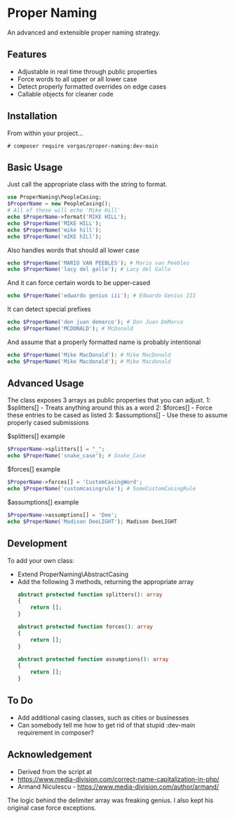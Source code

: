 # Proper Naming
An advanced and extensible proper naming strategy.

Features
--------
- Adjustable in real time through public properties
- Force words to all upper or all lower case
- Detect properly formatted overrides on edge cases
- Callable objects for cleaner code

Installation
------------
From within your project...
```shell
# composer require vorgas/proper-naming:dev-main
```

Basic Usage
-----------
Just call the appropriate class with the string to format.
```php
use ProperNaming\PeopleCasing;
$ProperName = new PeopleCasing();
# All of these will echo 'Mike Hill'
echo $ProperName->format('MIKE HILL');
echo $ProperName('MIKE HILL');
echo $ProperName('mike hill');
echo $ProperName('mIKE hILl');
```
Also handles words that should all lower case
```php
echo $ProperName('MARIO VAN PEEBLES'); # Mario van Peebles
echo $ProperName('lacy del gallo'); # Lacy del Gallo
```

And it can force certain words to be upper-cased
```php
echo $ProperName('edwardo genius iii'); # Edwardo Genius III
```

It can detect special prefixes
```php
echo $ProperName('don juan demarco'); # Don Juan DeMarco
echo $ProperName('MCDONALD'); # McDonald
```

And assume that a properly formatted name is probably intentional
```php
echo $ProperName('Mike MacDonald'): # Mike MacDonald
echo $ProperName('Mike Macdonald'); # Mike Macdonald
```
Advanced Usage
--------------
The class exposes 3 arrays as public properties that you can adjust.
 1: $splitters[] - Treats anything around this as a word
 2: $forces[] - Force these entries to be cased as listed
 3: $assumptions[] - Use these to assume properly cased submissions

$splitters[] example
```php
$ProperName->splitters[] = "_";
echo $ProperName('snake_case'); # Snake_Case
```

$forces[] example
```php
$ProperName->forces[] = 'CustomCasingWord';
echo $ProperName('customcasingrule'); # SomeCustomCasingRule
```

$assumptions[] example
```php
$ProperName->assumptions[] = 'Dee';
echo $ProperName('Madison DeeLIGHT'); Madison DeeLIGHT
```

Development
-----------
To add your own class:
 - Extend ProperNaming\AbstractCasing
 - Add the following 3 methods, returning the appropriate array
   ```php
   abstract protected function splitters(): array 
   { 
       return [];
   }
   
   abstract protected function forces(): array
   {
       return [];
   }
   
   abstract protected function assumptions(): array
   {
       return [];
   }   
   ```
To Do
-----
* Add additional casing classes, such as cities or businesses
* Can somebody tell me how to get rid of that stupid :dev-main requirement in composer?

Acknowledgement
---------------
 * Derived from the script at
 * https://www.media-division.com/correct-name-capitalization-in-php/
 * Armand Niculescu - https://www.media-division.com/author/armand/

The logic behind the delimiter array was freaking genius. I also kept his 
original case force exceptions.